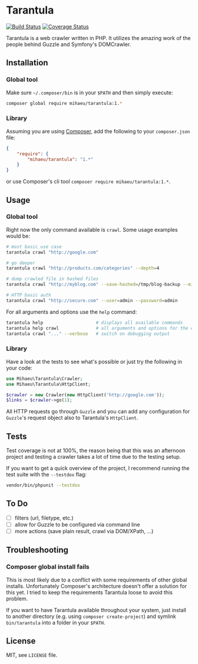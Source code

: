 # Tarantula

[![Build Status](https://travis-ci.org/mihaeu/tarantula.svg?branch=develop)](https://travis-ci.org/mihaeu/tarantula)
[![Coverage Status](https://coveralls.io/repos/mihaeu/tarantula/badge.png)](https://coveralls.io/r/mihaeu/tarantula)

Tarantula is a web crawler written in PHP. It utilizes the amazing work of the people behind Guzzle and Symfony's DOMCrawler.

## Installation

### Global tool

Make sure `~/.composer/bin` is in your `$PATH` and then simply execute:

```bash
composer global require mihaeu/tarantula:1.*
```

### Library

Assuming you are using [Composer](http://getcomposer.org), add the following to your `composer.json` file:

```json
{
    "require": {
        "mihaeu/tarantula": "1.*"
    }
}
```

or use Composer's cli tool `composer require mihaeu/tarantula:1.*`.

## Usage

### Global tool

Right now the only command available is `crawl`. Some usage examples would be:

```bash
# most basic use case
tarantula crawl "http://google.com"

# go deeper
tarantula crawl "http://products.com/categories" --depth=4

# dump crawled file in hashed files
tarantula crawl "http://myblog.com" --save-hashed=/tmp/blog-backup --minify-html

# HTTP basic auth
tarantula crawl "http://secure.com" --user=admin --password=admin
```

For all arguments and options use the `help` command:

```bash
tarantula help                    # displays all available commands
tarantula help crawl              # all arguments and options for the crawler
tarantula crawl "..." --verbose   # switch on debugging output
```

### Library

Have a look at the tests to see what's possible or just try the following in your code:

```php
use Mihaeu\Tarantula\Crawler;
use Mihaeu\Tarantula\HttpClient;

$crawler = new Crawler(new HttpClient('http://google.com'));
$links = $crawler->go(1);
```

All HTTP requests go through `Guzzle` and you can add any configuration for `Guzzle`'s request object also to Tarantula's `HttpClient`.

## Tests

Test coverage is not at 100%, the reason being that this was an afternoon project and testing a crawler takes a lot of time due to the testing setup.

If you want to get a quick overview of the project, I recommend running the test suite with the `--testdox` flag:

```bash
vendor/bin/phpunit --testdox
```

## To Do

 - [ ] filters (url, filetype, etc.)
 - [ ] allow for Guzzle to be configured via command line
 - [ ] more actions (save plain result, crawl via DOM/XPath, ...)

## Troubleshooting

### Composer global install fails

This is most likely due to a conflict with some requirements of other global installs. Unfortunately Composer's architecture doesn't offer a solution for this yet. I tried to keep the requirements Tarantula loose to avoid this problem.

If you want to have Tarantula available throughout your system, just install to another directory (e.g. using `composer create-project`) and symlink `bin/tarantula` into a folder in your `$PATH`.

## License

MIT, see `LICENSE` file.